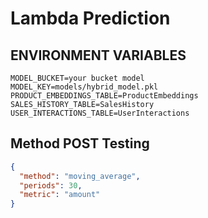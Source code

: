 # Lambda Prediction

## ENVIRONMENT VARIABLES
`MODEL_BUCKET=your bucket model`<br/>
`MODEL_KEY=models/hybrid_model.pkl`<br/>
`PRODUCT_EMBEDDINGS_TABLE=ProductEmbeddings`<br/>
`SALES_HISTORY_TABLE=SalesHistory`<br/>
`USER_INTERACTIONS_TABLE=UserInteractions`


## Method POST Testing
```json
{
  "method": "moving_average",
  "periods": 30,
  "metric": "amount"
}